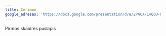 ```yaml
---
title: Cerimon
google_adresas: 'https://docs.google.com/presentation/d/e/2PACX-1vQOU-9EZS9e6NJyRYzwgTFgkDZFg6DQRgHJkH3dijiUpmkGza4LCTvDBIhGP6haf06NmuYGDV64sclI/embed?start=false&loop=false'
---
```


Pirmos skaidrės puslapis
